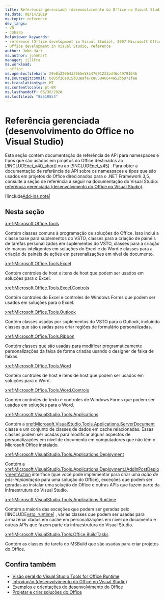 ```yaml
---
title: Referência gerenciada (desenvolvimento do Office no Visual Studio)
ms.date: 08/14/2019
ms.topic: reference
dev_langs:
- VB
- CSharp
helpviewer_keywords:
- reference [Office development in Visual Studio], 2007 Microsoft Office system
- Office development in Visual Studio, reference
author: John-Hart
ms.author: johnhart
manager: jillfra
ms.workload:
- office
ms.openlocfilehash: 29e8a2206432555e58b47691233bd46c49791046
ms.sourcegitcommit: b885f26e015d03eafe7c885040644a52bb071fae
ms.translationtype: MT
ms.contentlocale: pt-BR
ms.lasthandoff: 06/30/2020
ms.locfileid: "85519854"
---
```

# <a name="managed-reference-office-development-in-visual-studio"></a>Referência gerenciada (desenvolvimento do Office no Visual Studio)
  Esta seção contém documentação de referência de API para namespaces e tipos que são usados em projetos do Office destinados ao [!INCLUDE[net_v40_short](../sharepoint/includes/net-v40-short-md.md)] ou ao [!INCLUDE[net_v45](includes/net-v45-md.md)] . Para obter a documentação de referência de API sobre os namespaces e tipos que são usados em projetos do Office direcionados para o .NET Framework 3,5, consulte a seção de referência a seguir na documentação do Visual Studio: [referência gerenciada (desenvolvimento do Office no Visual Studio)](managed-reference-office-development-in-visual-studio.md).

[!include[Add-ins note](includes/addinsnote.md)]

## <a name="in-this-section"></a>Nesta seção
 <xref:Microsoft.Office.Tools>

 Contém classes comuns à programação de soluções do Office. Isso inclui a classe base para suplementos do VSTO, classes para a criação de painéis de tarefas personalizados em suplementos do VSTO, classes para a criação de marcas inteligentes em soluções do Excel e do Word e classes para a criação de painéis de ações em personalizações em nível de documento.

 <xref:Microsoft.Office.Tools.Excel>

 Contém controles de host e itens de host que podem ser usados em soluções para o Excel.

 <xref:Microsoft.Office.Tools.Excel.Controls>

 Contém controles do Excel e controles de Windows Forms que podem ser usados em soluções para o Excel.

 <xref:Microsoft.Office.Tools.Outlook>

 Contém classes usadas por suplementos do VSTO para o Outlook, incluindo classes que são usadas para criar regiões de formulário personalizadas.

 <xref:Microsoft.Office.Tools.Ribbon>

 Contém classes que são usadas para modificar programaticamente personalizações da faixa de forma criadas usando o designer de faixa de faixas.

 <xref:Microsoft.Office.Tools.Word>

 Contém controles de host e itens de host que podem ser usados em soluções para o Word.

 <xref:Microsoft.Office.Tools.Word.Controls>

 Contém controles de texto e controles de Windows Forms que podem ser usados em soluções para o Word.

 <xref:Microsoft.VisualStudio.Tools.Applications>

 Contém a <xref:Microsoft.VisualStudio.Tools.Applications.ServerDocument> classe e um conjunto de classes de dados em cache relacionadas. Essas classes podem ser usadas para modificar alguns aspectos de personalizações em nível de documento em computadores que não têm o Microsoft Office instalado.

 <xref:Microsoft.VisualStudio.Tools.Applications.Deployment>

 Contém a <xref:Microsoft.VisualStudio.Tools.Applications.Deployment.IAddInPostDeploymentAction> interface (que você pode implementar para criar uma *ação de pós-implantação* para uma solução do Office), exceções que podem ser geradas ao instalar uma solução do Office e outras APIs que fazem parte da infraestrutura do Visual Studio.

 <xref:Microsoft.VisualStudio.Tools.Applications.Runtime>

 Contém a maioria das exceções que podem ser geradas pelo [!INCLUDE[vsto_runtime](includes/vsto-runtime-md.md)] , várias classes que podem ser usadas para armazenar dados em cache em personalizações em nível de documento e outras APIs que fazem parte da infraestrutura do Visual Studio.

 <xref:Microsoft.VisualStudio.Tools.Office.BuildTasks>

 Contém as classes de tarefa do MSBuild que são usadas para criar projetos do Office.

## <a name="see-also"></a>Confira também
- [Visão geral do Visual Studio Tools for Office Runtime](visual-studio-tools-for-office-runtime-overview.md)
- [Introdução &#40;desenvolvimento do Office no Visual Studio&#41;](getting-started-office-development-in-visual-studio.md)
- [Exemplos e orientações de desenvolvimento do Office](office-development-samples-and-walkthroughs.md)
- [Projetar e criar soluções do Office](designing-and-creating-office-solutions.md)
